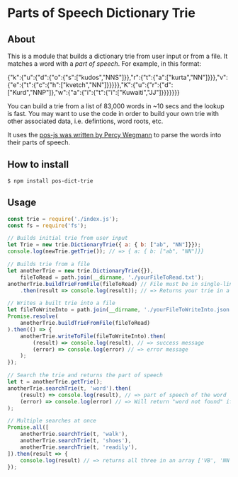 # Parts of Speech Dictionary Trie

## About

This is a module that builds a dictionary trie from user input or from a file. It matches
a word with a *part of speech*. For example, in this format:

{"k":{"u":{"d":{"o":{"s":["kudos","NNS"]}},"r":{"t":{"a":["kurta","NN"]}}},"v":{"e":{"t":{"c":{"h":["kvetch","NN"]}}}}},"K":{"u":{"r":{"d":["Kurd","NNP"]},"w":{"a":{"i":{"t":{"i":["Kuwaiti","JJ"]}}}}}}}

You can build a trie from a list of 83,000 words in ~10 secs and the lookup is fast. You may 
want to use the code in order to build your own trie with other associated data, i.e. 
defintions, word roots, etc.

It uses the [pos-js was written by Percy Wegmann](https://github.com/neopunisher/pos-js) 
to parse the words into their parts of speech.

## How to install

`$ npm install pos-dict-trie`

## Usage

```js
const trie = require('./index.js');
const fs = require('fs');

// Builds initial trie from user input
let Trie = new trie.DictionaryTrie({ a: { b: ["ab", "NN"]}});
console.log(newTrie.getTrie()); // => { a: { b: ["ab", "NN"]}}

// Builds trie from a file
let anotherTrie = new trie.DictionaryTrie({}),
	fileToRead = path.join(__dirname, './yourFileToRead.txt');
anotherTrie.buildTrieFromFile(fileToRead) // File must be in single-lined format
	.then(result => console.log(result)); // => Returns your trie in a JSON string

// Writes a built trie into a file
let fileToWriteInto = path.join(__dirname, './yourFileToWriteInto.json');
Promise.resolve(
	anotherTrie.buildTrieFromFile(fileToRead)
).then(() => {
	anotherTrie.writeToFile(fileToWriteInto).then(
		(result) => console.log(result), // => success message 
		(error) => console.log(error) // => error message
	);
});

// Search the trie and returns the part of speech
let t = anotherTrie.getTrie();
anotherTrie.searchTrie(t, 'word').then( 
	(result) => console.log(result), // => part of speech of the word
	(error) => console.log(error) // => Will return "word not found" if not
);

// Multiple searches at once
Promise.all([
	anotherTrie.searchTrie(t, 'walk'),
	anotherTrie.searchTrie(t, 'shoes'),
	anotherTrie.searchTrie(t, 'readily'),
]).then(result => {
	console.log(result) // => returns all three in an array ['VB', 'NN', 'RB']
});
```
